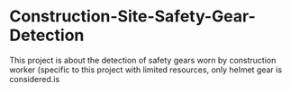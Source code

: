 # Construction-Site-Safety-Gear-Detection
This project is about the detection of safety gears worn by construction worker (specific to this project with limited resources, only helmet gear is considered.is 
